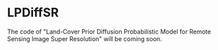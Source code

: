# LPDiffSR
The code of "Land-Cover Prior Diffusion Probabilistic Model for Remote Sensing Image Super Resolution" will be coming soon.
